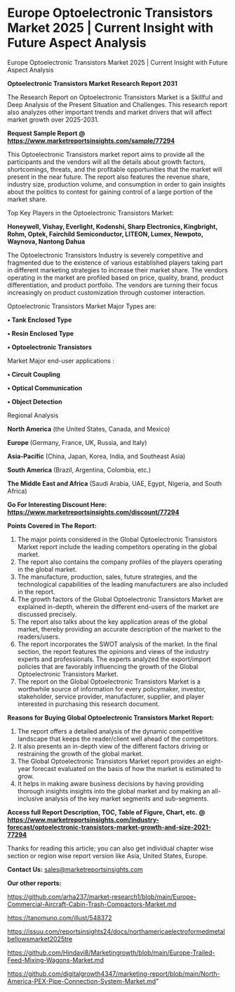# Europe Optoelectronic Transistors Market 2025 | Current Insight with Future Aspect Analysis
Europe Optoelectronic Transistors Market 2025 | Current Insight with Future Aspect Analysis

<strong>Optoelectronic Transistors Market Research Report 2031</strong>

The Research Report on Optoelectronic Transistors Market is a Skillful and Deep Analysis of the Present Situation and Challenges. This research report also analyzes other important trends and market drivers that will affect market growth over 2025-2031.

<strong>Request Sample Report @ <a href=https://www.marketreportsinsights.com/sample/77294>https://www.marketreportsinsights.com/sample/77294</a></strong>

This Optoelectronic Transistors market report aims to provide all the participants and the vendors will all the details about growth factors, shortcomings, threats, and the profitable opportunities that the market will present in the near future. The report also features the revenue share, industry size, production volume, and consumption in order to gain insights about the politics to contest for gaining control of a large portion of the market share.

Top Key Players in the Optoelectronic Transistors Market:

<strong>Honeywell, Vishay, Everlight, Kodenshi, Sharp Electronics, Kingbright, Rohm, Optek, Fairchild Semiconductor, LITEON, Lumex, Newpoto, Waynova, Nantong Dahua</strong>

The Optoelectronic Transistors Industry is severely competitive and fragmented due to the existence of various established players taking part in different marketing strategies to increase their market share. The vendors operating in the market are profiled based on price, quality, brand, product differentiation, and product portfolio. The vendors are turning their focus increasingly on product customization through customer interaction.

Optoelectronic Transistors Market Major Types are:

<strong>• Tank Enclosed Type

• Resin Enclosed Type

• Optoelectronic Transistors</strong>

Market Major end-user applications :

<strong>• Circuit Coupling

• Optical Communication

• Object Detection</strong>

Regional Analysis

</u><strong><b>North America</b></strong> (the United States, Canada, and Mexico)

<strong><b>Europe </b></strong>(Germany, France, UK, Russia, and Italy)

<strong><b>Asia-Pacific</b></strong> (China, Japan, Korea, India, and Southeast Asia)

<strong><b>South America</b></strong> (Brazil, Argentina, Colombia, etc.)

<strong><b>The Middle East and Africa</b></strong> (Saudi Arabia, UAE, Egypt, Nigeria, and South Africa)

<strong>Go For Interesting Discount Here: <a href=https://www.marketreportsinsights.com/discount/77294>https://www.marketreportsinsights.com/discount/77294</a></strong>

<strong>Points Covered in The Report:</strong>
<ol>
  <li>The major points considered in the Global Optoelectronic Transistors Market report include the leading competitors operating in the global market.</li>
  <li>The report also contains the company profiles of the players operating in the global market.</li>
  <li>The manufacture, production, sales, future strategies, and the technological capabilities of the leading manufacturers are also included in the report.</li>
  <li>The growth factors of the Global Optoelectronic Transistors Market are explained in-depth, wherein the different end-users of the market are discussed precisely.</li>
  <li>The report also talks about the key application areas of the global market, thereby providing an accurate description of the market to the readers/users.</li>
  <li>The report incorporates the SWOT analysis of the market. In the final section, the report features the opinions and views of the industry experts and professionals. The experts analyzed the export/import policies that are favorably influencing the growth of the Global Optoelectronic Transistors Market.</li>
  <li>The report on the Global Optoelectronic Transistors Market is a worthwhile source of information for every policymaker, investor, stakeholder, service provider, manufacturer, supplier, and player interested in purchasing this research document.</li>
</ol>
<strong>Reasons for Buying Global Optoelectronic Transistors Market Report:</strong>

<ol>
  <li>The report offers a detailed analysis of the dynamic competitive landscape that keeps the reader/client well ahead of the competitors.</li>
  <li>It also presents an in-depth view of the different factors driving or restraining the growth of the global market.</li>
  <li>The Global Optoelectronic Transistors Market report provides an eight-year forecast evaluated on the basis of how the market is estimated to grow.</li>
  <li>It helps in making aware business decisions by having providing thorough insights insights into the global market and by making an all-inclusive analysis of the key market segments and sub-segments.</li>
</ol>
<strong>Access full Report Description, TOC, Table of Figure, Chart, etc. @ <a href=https://www.marketreportsinsights.com/industry-forecast/optoelectronic-transistors-market-growth-and-size-2021-77294>https://www.marketreportsinsights.com/industry-forecast/optoelectronic-transistors-market-growth-and-size-2021-77294</a></strong>


Thanks for reading this article; you can also get individual chapter wise section or region wise report version like Asia, United States, Europe.

<strong>Contact Us:</strong>
sales@marketreportsinsights.com

<strong>Our other reports:</strong>

<a href=https://github.com/arha237/market-research1/blob/main/Europe-Commercial-Aircraft-Cabin-Trash-Compactors-Market.md>https://github.com/arha237/market-research1/blob/main/Europe-Commercial-Aircraft-Cabin-Trash-Compactors-Market.md</a>

<a href=https://tanomuno.com/illust/548372>https://tanomuno.com/illust/548372</a>

<a href=https://issuu.com/reportsinsights24/docs/northamericaelectroformedmetalbellowsmarket2025tre>https://issuu.com/reportsinsights24/docs/northamericaelectroformedmetalbellowsmarket2025tre</a>

<a href=https://github.com/Hindavi8/Marketingrowth/blob/main/Europe-Trailed-Feed-Mixing-Wagons-Market.md>https://github.com/Hindavi8/Marketingrowth/blob/main/Europe-Trailed-Feed-Mixing-Wagons-Market.md</a>

<a href=https://github.com/digitalgrowth4347/marketing-report/blob/main/North-America-PEX-Pipe-Connection-System-Market.md>https://github.com/digitalgrowth4347/marketing-report/blob/main/North-America-PEX-Pipe-Connection-System-Market.md</a>"
